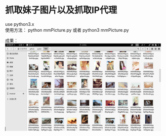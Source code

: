 抓取妹子图片以及抓取IP代理
=======
use python3.x <br>
使用方法：
python mmPicture.py
或者
python3 mmPicture.py

成果：
![img](https://github.com/LieRabbit/spider/blob/master/spider.png)
